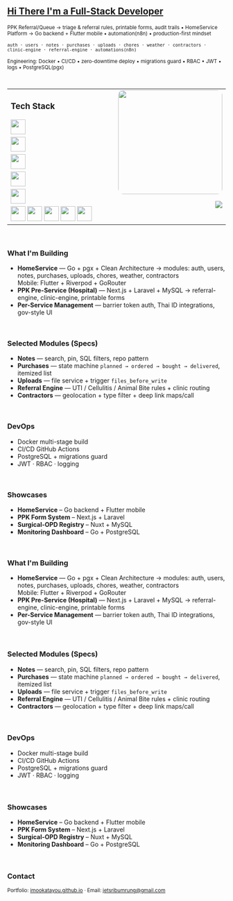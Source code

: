 <h2><u>Hi There I'm a Full-Stack Developer</u></h2>
<p><sub>PPK Referral/Queue → triage & referral rules, printable forms, audit trails • HomeService Platform → Go backend + Flutter mobile • automation(n8n) • production-first mindset</sub></p>
<p><sub><code>auth · users · notes · purchases · uploads · chores · weather · contractors · clinic-engine · referral-engine · automations(n8n)</code></sub></p>
<p><sub>Engineering: Docker • CI/CD • zero-downtime deploy • migrations guard • RBAC • JWT • logs • PostgreSQL(pgx)</sub></p>

<div style="height:12px;"></div>

<table width="100%" cellspacing="0" cellpadding="0" style="border-collapse:collapse;">
  <tr>
    <td valign="top" width="68%">
      <h3>Tech Stack</h3>
      <p style="margin:6px 0 0 0;">
        <img src="https://skillicons.dev/icons?i=go,php,ts,js,dart,python,c,cpp&perline=14" height="34">
      </p>
      <p style="margin:6px 0 0 0;">
        <img src="https://skillicons.dev/icons?i=react,nextjs,vue,nuxtjs,flutter,tailwind,vite&perline=14" height="34">
      </p>
      <p style="margin:6px 0 0 0;">
        <img src="https://skillicons.dev/icons?i=laravel,prisma,nodejs,express,nginx,docker,githubactions,jenkins&perline=14" height="34">
      </p>
      <p style="margin:6px 0 0 0;">
        <img src="https://skillicons.dev/icons?i=postgres,mysql,mongodb,redis,firebase,aws&perline=14" height="34">
      </p>
      <p style="margin:6px 0 0 0;">
        <img src="https://skillicons.dev/icons?i=linux,ubuntu,arch,arduino,postman&perline=14" height="34">
      </p>
      <p style="margin:6px 0 0 0;">
        <img src="https://skillicons.dev/icons?i=bash" height="34">
        <img src="https://skillicons.dev/icons?i=git" height="34">
        <img src="https://skillicons.dev/icons?i=github" height="34">
        <img src="https://skillicons.dev/icons?i=vim" height="34">
        <img src="https://skillicons.dev/icons?i=stackoverflow" height="34">
      </p>
    </td>
    <td valign="top" align="right" width="32%" style="padding-left:16px;">
      <img src="assets/makima-chainsaw-man.gif" width="240" style="border-radius:12px; max-width:100%;">
      <div style="height:10px;"></div>
      <div style="margin-top:6px;">
        <img src="https://github-readme-stats.vercel.app/api/top-langs/?username=iMookatayou&layout=compact&langs_count=8&theme=transparent&hide_border=true" />
      </div>
    </td>
  </tr>
</table>

<div style="height:16px;"></div>

<h3>What I'm Building</h3>
<ul>
  <li><b>HomeService</b> — Go + pgx + Clean Architecture → modules: auth, users, notes, purchases, uploads, chores, weather, contractors<br>Mobile: Flutter + Riverpod + GoRouter</li>
  <li><b>PPK Pre-Service (Hospital)</b> — Next.js + Laravel + MySQL → referral-engine, clinic-engine, printable forms</li>
  <li><b>Per-Service Management</b> — barrier token auth, Thai ID integrations, gov-style UI</li>
</ul>

<div style="height:16px;"></div>

<h3>Selected Modules (Specs)</h3>
<ul>
  <li><b>Notes</b> — search, pin, SQL filters, repo pattern</li>
  <li><b>Purchases</b> — state machine <code>planned → ordered → bought → delivered</code>, itemized list</li>
  <li><b>Uploads</b> — file service + trigger <code>files_before_write</code></li>
  <li><b>Referral Engine</b> — UTI / Cellulitis / Animal Bite rules + clinic routing</li>
  <li><b>Contractors</b> — geolocation + type filter + deep link maps/call</li>
</ul>

<div style="height:16px;"></div>

<h3>DevOps</h3>
<ul>
  <li>Docker multi-stage build</li>
  <li>CI/CD GitHub Actions</li>
  <li>PostgreSQL + migrations guard</li>
  <li>JWT · RBAC · logging</li>
</ul>

<div style="height:16px;"></div>

<h3>Showcases</h3>
<ul>
  <li><b>HomeService</b> – Go backend + Flutter mobile</li>
  <li><b>PPK Form System</b> – Next.js + Laravel</li>
  <li><b>Surgical-OPD Registry</b> – Nuxt + MySQL</li>
  <li><b>Monitoring Dashboard</b> – Go + PostgreSQL</li>
</ul>

<div style="height:16px;"></div>

<h3>What I'm Building</h3>
<ul>
  <li><b>HomeService</b> — Go + pgx + Clean Architecture → modules:
    auth, users, notes, purchases, uploads, chores, weather, contractors
    <br/>Mobile: Flutter + Riverpod + GoRouter
  </li>
  <li><b>PPK Pre-Service (Hospital)</b> — Next.js + Laravel + MySQL → referral-engine, clinic-engine, printable forms</li>
  <li><b>Per-Service Management</b> — barrier token auth, Thai ID integrations, gov-style UI</li>
</ul>

<div style="height:18px;"></div>

<h3>Selected Modules (Specs)</h3>
<ul>
  <li><b>Notes</b> — search, pin, SQL filters, repo pattern</li>
  <li><b>Purchases</b> — state machine <code>planned → ordered → bought → delivered</code>, itemized list</li>
  <li><b>Uploads</b> — file service + trigger <code>files_before_write</code></li>
  <li><b>Referral Engine</b> — UTI / Cellulitis / Animal Bite rules + clinic routing</li>
  <li><b>Contractors</b> — geolocation + type filter + deep link maps/call</li>
</ul>

<div style="height:18px;"></div>

<h3>DevOps</h3>
<ul>
  <li>Docker multi-stage build</li>
  <li>CI/CD GitHub Actions</li>
  <li>PostgreSQL + migrations guard</li>
  <li>JWT · RBAC · logging</li>
</ul>

<div style="height:18px;"></div>

<h3>Showcases</h3>
<ul>
  <li><b>HomeService</b> – Go backend + Flutter mobile</li>
  <li><b>PPK Form System</b> – Next.js + Laravel</li>
  <li><b>Surgical-OPD Registry</b> – Nuxt + MySQL</li>
  <li><b>Monitoring Dashboard</b> – Go + PostgreSQL</li>
</ul>

<div style="height:18px;"></div>

<h3>Contact</h3>
<sub>
  Portfolio: <a href="https://imookatayou.github.io">imookatayou.github.io</a> ·
  Email: <a href="mailto:jetsribumrung@gmail.com">jetsribumrung@gmail.com</a>
</sub>

<div style="height:18px;"></div>
